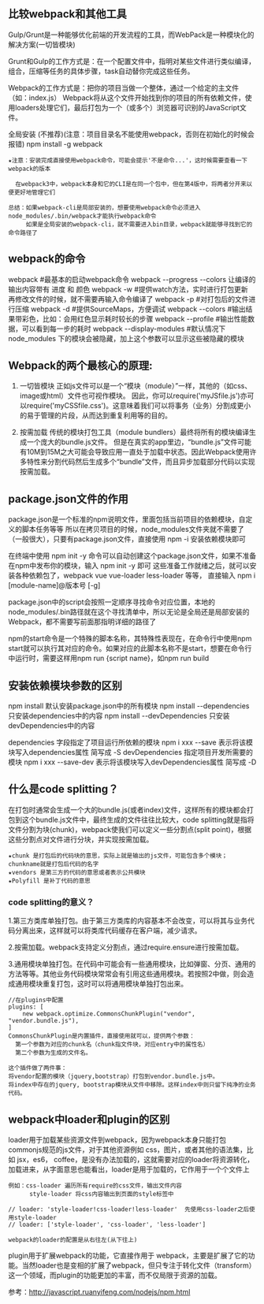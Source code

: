 ## 比较webpack和其他工具

  Gulp/Grunt是一种能够优化前端的开发流程的工具，而WebPack是一种模块化的解决方案(一切皆模块)

  Grunt和Gulp的工作方式是：在一个配置文件中，指明对某些文件进行类似编译，组合，压缩等任务的具体步骤，task自动替你完成这些任务。

  Webpack的工作方式是：把你的项目当做一个整体，通过一个给定的主文件（如：index.js）
  Webpack将从这个文件开始找到你的项目的所有依赖文件，使用loaders处理它们，最后打包为一个（或多个）浏览器可识别的JavaScript文件。
  
  全局安装 (不推荐)(注意：项目目录名不能使用webpack，否则在初始化的时候会报错)
  npm install -g webpack

    ★注意：安装完成直接使用webpack命令，可能会提示'不是命令...'，这时候需要查看一下webpack的版本
    
      在webpack3中，webpack本身和它的CLI是在同一个包中，但在第4版中，将两者分开来以便更好地管理它们
    
    总结：如果webpack-cli是局部安装的，想要使用webpack命令必须进入node_modules/.bin/webpack才能执行webpack命令
         如果是全局安装的webpack-cli，就不需要进入bin目录，webpack就能够寻找到它的命令路径了
         
## webpack的命令
  webpack #最基本的启动webpack命令
  webpack --progress --colors   让编译的输出内容带有 进度 和 颜色
  webpack -w #提供watch方法，实时进行打包更新 再修改文件的时候，就不需要再输入命令编译了
  webpack -p #对打包后的文件进行压缩
  webpack -d #提供SourceMaps，方便调试
  webpack --colors #输出结果带彩色，比如：会用红色显示耗时较长的步骤
  webpack --profile #输出性能数据，可以看到每一步的耗时
  webpack --display-modules #默认情况下 node_modules 下的模块会被隐藏，加上这个参数可以显示这些被隐藏的模块
         
## Webpack的两个最核心的原理:
  1. 一切皆模块
    正如js文件可以是一个“模块（module）”一样，其他的（如css、image或html）文件也可视作模块。
    因此，你可以require('myJSfile.js')亦可以require('myCSSfile.css')。这意味着我们可以将事务（业务）分割成更小的易于管理的片段，从而达到重复利用等的目的。

  2. 按需加载
    传统的模块打包工具（module bundlers）最终将所有的模块编译生成一个庞大的bundle.js文件。
    但是在真实的app里边，“bundle.js”文件可能有10M到15M之大可能会导致应用一直处于加载中状态。因此Webpack使用许多特性来分割代码然后生成多个“bundle”文件，而且异步加载部分代码以实现按需加载。
 
## package.json文件的作用   
  package.json是一个标准的npm说明文件，里面包括当前项目的依赖模块，自定义的脚本任务等等
  所以在拷贝项目的时候，node_modules文件夹就不需要了（一般很大），只要有package.json文件，直接使用 npm -i 安装依赖模块即可
  
  在终端中使用 npm init -y 命令可以自动创建这个package.json文件，如果不准备在npm中发布你的模块，输入 npm init -y 即可
  这些准备工作就绪之后，就可以安装各种依赖包了，webpack vue vue-loader less-loader 等等， 直接输入 npm i [module-name]@版本号 [-g]
  
  package.json中的script会按照一定顺序寻找命令对应位置，本地的node_modules/.bin路径就在这个寻找清单中，所以无论是全局还是局部安装的Webpack，都不需要写前面那指明详细的路径了
  
  npm的start命令是一个特殊的脚本名称，其特殊性表现在，在命令行中使用npm start就可以执行其对应的命令。如果对应的此脚本名称不是start，想要在命令行中运行时，需要这样用npm run {script name}，如npm run build
    
## 安装依赖模块参数的区别

  npm install 默认安装package.json中的所有模块
  npm install --dependencies 只安装dependencies中的内容
  npm install --devDependencies 只安装devDependencies中的内容

  dependencies 字段指定了项目运行所依赖的模块 npm i xxx --save 表示将该模块写入dependencies属性 简写成 -S
  devDependencies 指定项目开发所需要的模块 npm i xxx --save-dev 表示将该模块写入devDependencies属性 简写成 -D
  
## 什么是code splitting？

  在打包时通常会生成一个大的bundle.js(或者index)文件，这样所有的模块都会打包到这个bundle.js文件中，最终生成的文件往往比较大，code splitting就是指将文件分割为块(chunk)，webpack使我们可以定义一些分割点(split point)，根据这些分割点对文件进行分块，并实现按需加载。
  
    ★chunk 是打包后的代码块的意思，实际上就是输出的js文件，可能包含多个模块；chunkname就是打包后代码的名字
    ★vendors 是第三方的代码的意思或者表示公共模块
    ★Polyfill 是补丁代码的意思

### code splitting的意义？
  1.第三方类库单独打包。由于第三方类库的内容基本不会改变，可以将其与业务代码分离出来，这样就可以将类库代码缓存在客户端，减少请求。

  2.按需加载。webpack支持定义分割点，通过require.ensure进行按需加载。

  3.通用模块单独打包。在代码中可能会有一些通用模块，比如弹窗、分页、通用的方法等等。其他业务代码模块常常会有引用这些通用模块。若按照2中做，则会造成通用模块重复打包，这时可以将通用模块单独打包出来。

    //在plugins中配置
    plugins: [
        new webpack.optimize.CommonsChunkPlugin("vendor", "vendor.bundle.js"),
    ]
    CommonsChunkPlugin是内置插件，直接使用就可以，提供两个参数：
      第一个参数为对应的chunk名（chunk指文件块，对应entry中的属性名）
      第二个参数为生成的文件名。

    这个插件做了两件事：
    将vendor配置的模块（jquery,bootstrap）打包到vendor.bundle.js中。
    将index中存在的jquery, bootstrap模块从文件中移除。这样index中则只留下纯净的业务代码。
  
 ## webpack中loader和plugin的区别
  loader用于加载某些资源文件到webpack，因为webpack本身只能打包commonjs规范的js文件，对于其他资源例如 css，图片，或者其他的语法集，比如 jsx，es6， coffee，是没有办法加载的，这就需要对应的loader将资源转化，加载进来，从字面意思也能看出，loader是用于加载的，它作用于一个个文件上
  
    例如：css-loader 遍历所有require的css文件，输出文件内容 
          style-loader 将css内容输出到页面的style标签中
          
    // loader: 'style-loader!css-loader!less-loader'  先使用css-loader之后使用style-loader
    // loader: ['style-loader', 'css-loader', 'less-loader']
          
    webpack的loader的配置是从右往左(从下往上)

  plugin用于扩展webpack的功能，它直接作用于 webpack，主要是扩展了它的功能。当然loader也是变相的扩展了webpack，但只专注于转化文件（transform）这一个领域，而plugin的功能更加的丰富，而不仅局限于资源的加载。
 
 
 
 
 
 
 
 
 
 
 
 
 
 
 
 
 
 
 
 

    
参考：http://javascript.ruanyifeng.com/nodejs/npm.html

